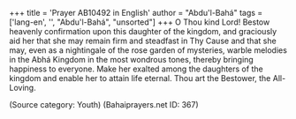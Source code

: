+++
title = 'Prayer AB10492 in English'
author = "Abdu'l-Bahá"
tags = ['lang-en', '', "Abdu'l-Bahá", "unsorted"]
+++
O Thou kind Lord!  Bestow heavenly confirmation upon this daughter of the kingdom, and graciously aid her that she may remain firm and steadfast in Thy Cause and that she may, even as a nightingale of the rose garden of mysteries, warble melodies in the Abhá Kingdom in the most wondrous tones, thereby bringing happiness to everyone.  Make her exalted among the daughters of the kingdom and enable her to attain life eternal.
Thou art the Bestower, the All-Loving.

(Source category: Youth)
(Bahaiprayers.net ID: 367)
